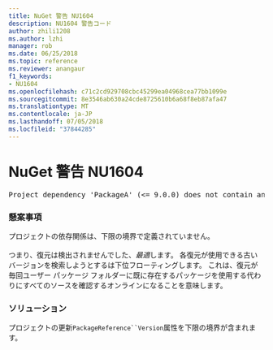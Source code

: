 ```yaml
---
title: NuGet 警告 NU1604
description: NU1604 警告コード
author: zhili1208
ms.author: lzhi
manager: rob
ms.date: 06/25/2018
ms.topic: reference
ms.reviewer: anangaur
f1_keywords:
- NU1604
ms.openlocfilehash: c71c2cd929708cbc45299ea04968cea77bb1099e
ms.sourcegitcommit: 8e3546ab630a24cde8725610b6a68f8eb87afa47
ms.translationtype: MT
ms.contentlocale: ja-JP
ms.lasthandoff: 07/05/2018
ms.locfileid: "37844285"
---
```

# <a name="nuget-warning-nu1604"></a>NuGet 警告 NU1604

<pre>Project dependency 'PackageA' (&lt;= 9.0.0) does not contain an inclusive lower bound. Include a lower bound in the dependency version to ensure consistent restore results.</pre>

### <a name="issue"></a>懸案事項
プロジェクトの依存関係は、下限の境界で定義されていません。<br/><br/>つまり、復元は検出されませんでした、*最適*します。 各復元が使用できる古いバージョンを検索しようとするは下位フローティングします。 これは、復元が毎回ユーザー パッケージ フォルダーに既に存在するパッケージを使用する代わりにすべてのソースを確認するオンラインになることを意味します。

### <a name="solution"></a>ソリューション
プロジェクトの更新`PackageReference``Version`属性を下限の境界が含まれます。
